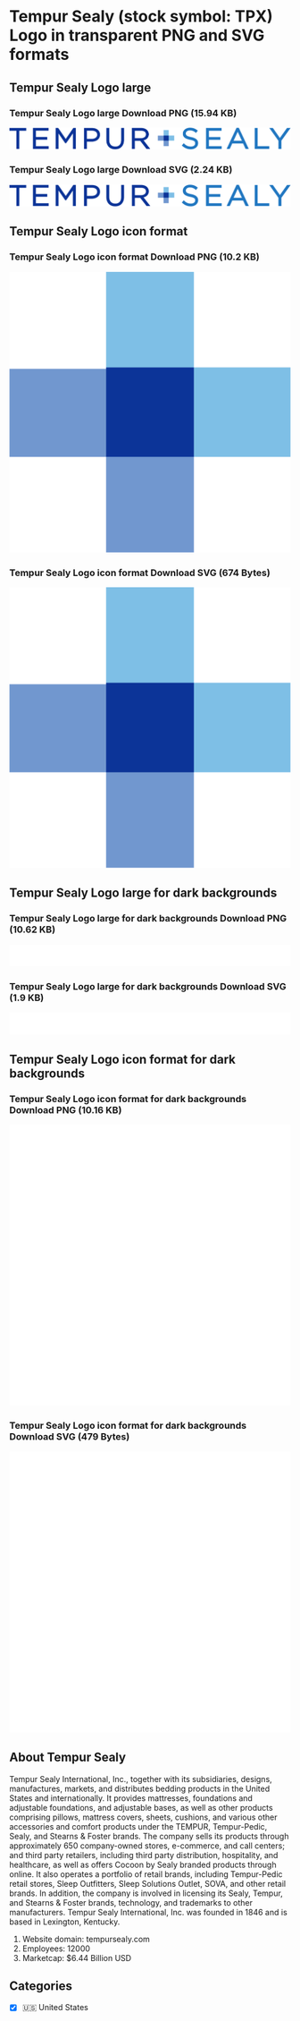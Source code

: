 # Tempur Sealy (stock symbol: TPX) Logo in transparent PNG and SVG formats

## Tempur Sealy Logo large

### Tempur Sealy Logo large Download PNG (15.94 KB)

![Tempur Sealy Logo large Download PNG (15.94 KB)](/img/orig/TPX_BIG-381313b7.png)

### Tempur Sealy Logo large Download SVG (2.24 KB)

![Tempur Sealy Logo large Download SVG (2.24 KB)](/img/orig/TPX_BIG-5cfdc174.svg)

## Tempur Sealy Logo icon format

### Tempur Sealy Logo icon format Download PNG (10.2 KB)

![Tempur Sealy Logo icon format Download PNG (10.2 KB)](/img/orig/TPX-3052d05b.png)

### Tempur Sealy Logo icon format Download SVG (674 Bytes)

![Tempur Sealy Logo icon format Download SVG (674 Bytes)](/img/orig/TPX-e3efeef0.svg)

## Tempur Sealy Logo large for dark backgrounds

### Tempur Sealy Logo large for dark backgrounds Download PNG (10.62 KB)

![Tempur Sealy Logo large for dark backgrounds Download PNG (10.62 KB)](/img/orig/TPX_BIG.D-c51d6ec8.png)

### Tempur Sealy Logo large for dark backgrounds Download SVG (1.9 KB)

![Tempur Sealy Logo large for dark backgrounds Download SVG (1.9 KB)](/img/orig/TPX_BIG.D-e46f48af.svg)

## Tempur Sealy Logo icon format for dark backgrounds

### Tempur Sealy Logo icon format for dark backgrounds Download PNG (10.16 KB)

![Tempur Sealy Logo icon format for dark backgrounds Download PNG (10.16 KB)](/img/orig/TPX.D-813163e5.png)

### Tempur Sealy Logo icon format for dark backgrounds Download SVG (479 Bytes)

![Tempur Sealy Logo icon format for dark backgrounds Download SVG (479 Bytes)](/img/orig/TPX.D-9206d870.svg)

## About Tempur Sealy

Tempur Sealy International, Inc., together with its subsidiaries, designs, manufactures, markets, and distributes bedding products in the United States and internationally. It provides mattresses, foundations and adjustable foundations, and adjustable bases, as well as other products comprising pillows, mattress covers, sheets, cushions, and various other accessories and comfort products under the TEMPUR, Tempur-Pedic, Sealy, and Stearns & Foster brands. The company sells its products through approximately 650 company-owned stores, e-commerce, and call centers; and third party retailers, including third party distribution, hospitality, and healthcare, as well as offers Cocoon by Sealy branded products through online. It also operates a portfolio of retail brands, including Tempur-Pedic retail stores, Sleep Outfitters, Sleep Solutions Outlet, SOVA, and other retail brands. In addition, the company is involved in licensing its Sealy, Tempur, and Stearns & Foster brands, technology, and trademarks to other manufacturers. Tempur Sealy International, Inc. was founded in 1846 and is based in Lexington, Kentucky.

1. Website domain: tempursealy.com
2. Employees: 12000
3. Marketcap: $6.44 Billion USD


## Categories
- [x] 🇺🇸 United States
